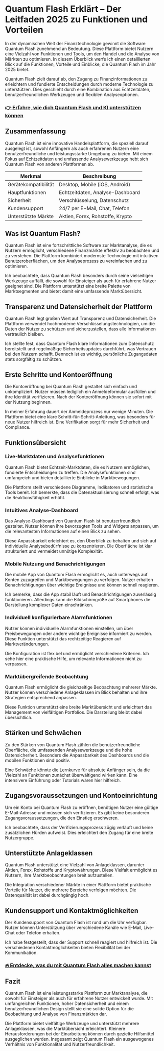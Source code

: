 # Quantum Flash Erklärt – Der Leitfaden 2025 zu Funktionen und Vorteilen
   
In der dynamischen Welt der Finanztechnologie gewinnt die Software Quantum Flash zunehmend an Bedeutung. Diese Plattform bietet Nutzern eine Vielzahl von Funktionen und Tools, um den Handel und die Analyse von Märkten zu optimieren. In diesem Überblick werfe ich einen detaillierten Blick auf die Funktionen, Vorteile und Einblicke, die Quantum Flash im Jahr 2025 bietet.

Quantum Flash zielt darauf ab, den Zugang zu Finanzinformationen zu erleichtern und fundierte Entscheidungen durch moderne Technologie zu unterstützen. Dies geschieht durch eine Kombination aus Echtzeitdaten, benutzerfreundlichen Werkzeugen und flexiblen Analyseoptionen.

### [👉 Erfahre, wie dich Quantum Flash und KI unterstützen können](https://t.co/RhGUVfeHI3)
## Zusammenfassung  
Quantum Flash ist eine innovative Handelsplattform, die speziell darauf ausgelegt ist, sowohl Anfängern als auch erfahrenen Nutzern eine benutzerfreundliche und leistungsstarke Umgebung zu bieten. Mit einem Fokus auf Echtzeitdaten und umfassende Analysewerkzeuge hebt sich Quantum Flash von anderen Plattformen ab.

| Merkmal                  | Beschreibung                         |
|--------------------------|------------------------------------|
| Gerätekompatibilität      | Desktop, Mobile (iOS, Android)      |
| Hauptfunktionen          | Echtzeitdaten, Analyse-Dashboard    |
| Sicherheit               | Verschlüsselung, Datenschutz        |
| Kundensupport            | 24/7 per E-Mail, Chat, Telefon      |
| Unterstützte Märkte      | Aktien, Forex, Rohstoffe, Krypto    |

## Was ist Quantum Flash?  
Quantum Flash ist eine fortschrittliche Software zur Marktanalyse, die es Nutzern ermöglicht, verschiedene Finanzmärkte effektiv zu beobachten und zu verstehen. Die Plattform kombiniert modernste Technologie mit intuitiven Benutzeroberflächen, um den Analyseprozess zu vereinfachen und zu optimieren.

Ich beobachtete, dass Quantum Flash besonders durch seine vielseitigen Werkzeuge auffällt, die sowohl für Einsteiger als auch für erfahrene Nutzer geeignet sind. Die Plattform unterstützt eine breite Palette von Marktsegmenten und bietet damit eine umfassende Marktübersicht.

## Transparenz und Datensicherheit der Plattform  
Quantum Flash legt großen Wert auf Transparenz und Datensicherheit. Die Plattform verwendet hochmoderne Verschlüsselungstechnologien, um die Daten der Nutzer zu schützen und sicherzustellen, dass alle Informationen vertraulich bleiben.

Ich stellte fest, dass Quantum Flash klare Informationen zum Datenschutz bereitstellt und regelmäßige Sicherheitsupdates durchführt, was Vertrauen bei den Nutzern schafft. Dennoch ist es wichtig, persönliche Zugangsdaten stets sorgfältig zu schützen.

## Erste Schritte und Kontoeröffnung  
Die Kontoeröffnung bei Quantum Flash gestaltet sich einfach und unkompliziert. Nutzer müssen lediglich ein Anmeldeformular ausfüllen und ihre Identität verifizieren. Nach der Kontoeröffnung können sie sofort mit der Nutzung beginnen.

In meiner Erfahrung dauert der Anmeldeprozess nur wenige Minuten. Die Plattform bietet eine klare Schritt-für-Schritt-Anleitung, was besonders für neue Nutzer hilfreich ist. Eine Verifikation sorgt für mehr Sicherheit und Compliance.

## Funktionsübersicht  
### Live-Marktdaten und Analysefunktionen  
Quantum Flash bietet Echtzeit-Marktdaten, die es Nutzern ermöglichen, fundierte Entscheidungen zu treffen. Die Analysefunktionen sind umfangreich und bieten detaillierte Einblicke in Marktbewegungen.

Die Plattform stellt verschiedene Diagramme, Indikatoren und statistische Tools bereit. Ich bemerkte, dass die Datenaktualisierung schnell erfolgt, was die Reaktionsfähigkeit erhöht.

### Intuitives Analyse-Dashboard  
Das Analyse-Dashboard von Quantum Flash ist benutzerfreundlich gestaltet. Nutzer können ihre bevorzugten Tools und Widgets anpassen, um die relevantesten Informationen auf einen Blick zu sehen.

Diese Anpassbarkeit erleichtert es, den Überblick zu behalten und sich auf individuelle Analysebedürfnisse zu konzentrieren. Die Oberfläche ist klar strukturiert und vermeidet unnötige Komplexität.

### Mobile Nutzung und Benachrichtigungen  
Die mobile App von Quantum Flash ermöglicht es, auch unterwegs auf Konten zuzugreifen und Marktbewegungen zu verfolgen. Nutzer erhalten Benachrichtigungen über wichtige Ereignisse und können schnell reagieren.

Ich bemerke, dass die App stabil läuft und Benachrichtigungen zuverlässig funktionieren. Allerdings kann die Bildschirmgröße auf Smartphones die Darstellung komplexer Daten einschränken.

### Individuell konfigurierbare Alarmfunktionen  
Nutzer können individuelle Alarmfunktionen einstellen, um über Preisbewegungen oder andere wichtige Ereignisse informiert zu werden. Diese Funktion unterstützt das rechtzeitige Reagieren auf Marktveränderungen.

Die Konfiguration ist flexibel und ermöglicht verschiedene Kriterien. Ich sehe hier eine praktische Hilfe, um relevante Informationen nicht zu verpassen.

### Marktübergreifende Beobachtung  
Quantum Flash ermöglicht die gleichzeitige Beobachtung mehrerer Märkte. Nutzer können verschiedene Anlageklassen im Blick behalten und ihre Strategien entsprechend anpassen.

Diese Funktion unterstützt eine breite Marktübersicht und erleichtert das Management von vielfältigen Portfolios. Die Darstellung bleibt dabei übersichtlich.

## Stärken und Schwächen  
Zu den Stärken von Quantum Flash zählen die benutzerfreundliche Oberfläche, die umfassenden Analysewerkzeuge und die hohe Datensicherheit. Besonders die Anpassbarkeit des Dashboards und die mobilen Funktionen sind positiv.

Eine Schwäche könnte die Lernkurve für absolute Anfänger sein, da die Vielzahl an Funktionen zunächst überwältigend wirken kann. Eine intensivere Einführung oder Tutorials wären hier hilfreich.

## Zugangsvoraussetzungen und Kontoeinrichtung  
Um ein Konto bei Quantum Flash zu eröffnen, benötigen Nutzer eine gültige E-Mail-Adresse und müssen sich verifizieren. Es gibt keine besonderen Zugangsvoraussetzungen, die den Einstieg erschweren.

Ich beobachtete, dass der Verifizierungsprozess zügig verläuft und keine zusätzlichen Hürden aufweist. Dies erleichtert den Zugang für eine breite Nutzergruppe.

## Unterstützte Anlageklassen  
Quantum Flash unterstützt eine Vielzahl von Anlageklassen, darunter Aktien, Forex, Rohstoffe und Kryptowährungen. Diese Vielfalt ermöglicht es Nutzern, ihre Marktbeobachtungen breit aufzustellen.

Die Integration verschiedener Märkte in einer Plattform bietet praktische Vorteile für Nutzer, die mehrere Bereiche verfolgen möchten. Die Datenqualität ist dabei durchgängig hoch.

## Kundensupport und Kontaktmöglichkeiten  
Der Kundensupport von Quantum Flash ist rund um die Uhr verfügbar. Nutzer können Unterstützung über verschiedene Kanäle wie E-Mail, Live-Chat oder Telefon erhalten.

Ich habe festgestellt, dass der Support schnell reagiert und hilfreich ist. Die verschiedenen Kontaktmöglichkeiten bieten Flexibilität bei der Kommunikation.

### [🔥 Entdecke, was du mit Quantum Flash alles machen kannst](https://t.co/RhGUVfeHI3)
## Fazit  
Quantum Flash ist eine leistungsstarke Plattform zur Marktanalyse, die sowohl für Einsteiger als auch für erfahrene Nutzer entwickelt wurde. Mit umfangreichen Funktionen, hoher Datensicherheit und einem benutzerfreundlichen Design stellt sie eine solide Option für die Beobachtung und Analyse von Finanzmärkten dar.

Die Plattform bietet vielfältige Werkzeuge und unterstützt mehrere Anlageklassen, was die Marktübersicht erleichtert. Kleinere Herausforderungen bei der Einarbeitung können durch gezielte Hilfsmittel ausgeglichen werden. Insgesamt zeigt Quantum Flash ein ausgewogenes Verhältnis von Funktionalität und Nutzerfreundlichkeit.